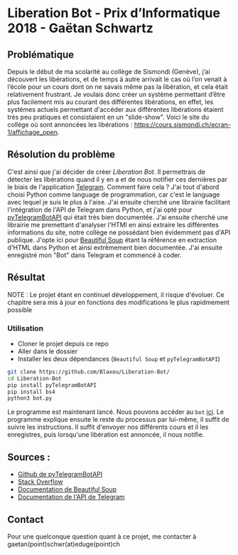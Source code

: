 # Liberation Bot - Prix d’Informatique 2018 - Gaëtan Schwartz

## Problématique

Depuis le début de ma scolarité au collège de Sismondi (Genève), j’ai découvert les libérations, et de temps à autre arrivait le cas où l’on venait à l’école pour un cours dont on ne savais même pas la libération, et cela était relativement frustrant. Je voulais donc créer un système permettant d’être plus facilement mis au courant des différentes libérations, en effet, les systèmes actuels permettant d'accéder aux différentes libérations étaient très peu pratiques et consistaient en un "slide-show". Voici le site du collège où sont annoncées les libérations :
https://cours.sismondi.ch/ecran-1/affichage_open.

## Résolution du problème

C'est ainsi que j'ai décider de créer *Liberation Bot*. Il permettrais de détecter les libérations quand il y en a et de nous notifier ces dernières par le biais de l'application [Telegram](http://t.me). Comment faire cela ? J'ai tout d'abord choisi Python comme language de programmation, car c'est le language avec lequel je suis le plus à l'aise. J'ai ensuite cherché une librairie facilitant l'intégration de l'API de Telegram dans Python, et j'ai opté pour [pyTelegramBotAPI](https://github.com/eternnoir/pyTelegramBotAPI) qui était très bien documentée. J'ai ensuite cherché une librairie me premettant d'analyser l'HTMl en ainsi extraire les différentes informations du site, notre collège ne possédant bien évidemment pas d'API publique. J'opte ici pour [Beautiful Soup](https://www.crummy.com/software/BeautifulSoup/) étant la référence en extraction d'HTML dans Python et ainsi extrêmement bien documentée. J'ai ensuite enregistré mon "Bot" dans Telegram et commencé à coder.

## Résultat

NOTE : Le projet étant en continuel développement, il risque d'évoluer. Ce chapitre sera mis à jour en fonctions des modifications le plus rapidmement possible

### Utilisation

* Cloner le projet depuis ce repo
* Aller dans le dossier
* Installer les deux dépendances (`Beautiful Soup` et `pyTelegramBotAPI`)
```bash
git clone https://github.com/Blaxou/Liberation-Bot/
cd Liberation-Bot
pip install pyTelegramBotAPI
pip install bs4
python3 bot.py
```

Le programme est maintenant lancé. Nous pouvons accéder au `bot` [ici](https://t.me/Liberation_Bot). Le programme explique ensuite le reste du processus par lui-même, il suffit de suivre les instructions. Il suffit d'envoyer nos différents cours et il les enregistres, puis lorsqu'une libération est annoncée, il nous notifie.

## Sources :

* [Github de pyTelegramBotAPI](https://github.com/eternnoir/pyTelegramBotAPI)
* [Stack Overflow](https://stackoverflow.com/)
* [Documentation de Beautiful Soup](https://www.crummy.com/software/BeautifulSoup/bs4/doc/)
* [Documentation de l'API de Telegram](https://core.telegram.org/bots)

## Contact

Pour une quelconque question quant à ce projet, me contacter à gaetan(point)schwr(at)eduge(point)ch
